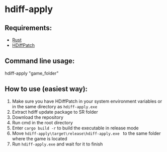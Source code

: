 # hdiff-apply

## Requirements:
- [Rust](https://www.rust-lang.org/tools/install)
- [HDiffPatch](https://github.com/sisong/HDiffPatch)

## Command line usage:
hdiff-apply "game_folder"

## How to use (easiest way):
1. Make sure you have HDiffPatch in your system environment variables or in the same directory as ```hdiff-apply.exe```
2. Extract hdiff update package to SR folder
3. Download the repository
4. Run cmd in the root directory
5. Enter ```cargo build -r``` to build the executable in release mode
6. Move ```hdiff-apply\target\release\hdiff-apply.exe ``` to the same folder where the game is located
7. Run ```hdiff-apply.exe``` and wait for it to finish
